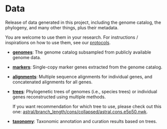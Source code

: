 Data
====

Release of data generated in this project, including the genome catalog, the phylogeny, and many other things, plus their metadata.

You are welcome to use them in your research. For instructions / inspirations on how to use them, see our [protocols](../protocols).

- [**genomes**](genomes): The genome catalog subsampled from publicly available genome data.

- [**markers**](markers): Single-copy marker genes extracted from the genome catalog.

- [**alignments**](alignments): Multiple sequence alignments for individual genes, and concatenated alignments for all genes.

- [**trees**](trees): Phylogenetic trees of genomes (i.e., species trees) or individual genes reconstructed using multiple methods.

    If you want recommendation for which tree to use, please check out this one: [astral/branch_length/cons/collapsed/astral.cons.e5p50.nwk](trees/astral/branch_length/cons/collapsed/astral.cons.e5p50.nwk).

- [**taxonomy**](taxonomy): Taxonomic annotation and curation results based on trees.
